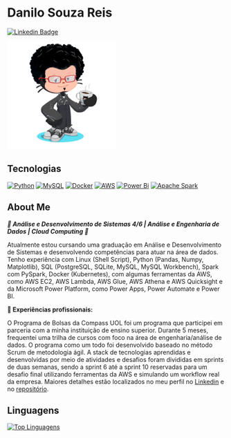 # Danilo Souza Reis  
[![Linkedin Badge](https://img.shields.io/badge/-LinkedIn-blue?style=flat-square&logo=Linkedin&logoColor=white&link=https://www.linkedin.com/in/danilo-souza-reis-ab61761b6/)](https://www.linkedin.com/in/danilo-souza-reis-ab61761b6/)  
  
<img src="./octocat.png" alt="octocat pfp" height="250" weight="250"/>  

## Tecnologias  
[![Python](https://img.shields.io/badge/python-3670A0?style=for-the-badge&logo=python&logoColor=ffdd54)](https://github.com/Danilo-Reiss)
[![MySQL](https://img.shields.io/badge/mysql-4479A1.svg?style=for-the-badge&logo=mysql&logoColor=white)](https://github.com/Danilo-Reiss)
[![Docker](https://img.shields.io/badge/docker-%230db7ed.svg?style=for-the-badge&logo=docker&logoColor=white)](https://github.com/Danilo-Reiss)
[![AWS](https://img.shields.io/badge/AWS-%23FF9900.svg?style=for-the-badge&logo=amazon-aws&logoColor=white)](https://github.com/Danilo-Reiss)
[![Power Bi](https://img.shields.io/badge/power_bi-F2C811?style=for-the-badge&logo=powerbi&logoColor=black)](https://github.com/Danilo-Reiss)
[![Apache Spark](https://img.shields.io/badge/Apache%20Spark-FDEE21?style=flat-square&logo=apachespark&logoColor=black)](https://github.com/Danilo-Reiss)

## About Me  
***🚀 Análise e Desenvolvimento de Sistemas 4/6 | Análise e Engenharia de Dados | Cloud Computing 🚀***  
  
Atualmente estou cursando uma graduação em Análise e Desenvolvimento de Sistemas e desenvolvendo competências para atuar na área de dados. Tenho experiência com Linux (Shell Script), Python (Pandas, Numpy, Matplotlib), SQL (PostgreSQL, SQLite, MySQL, MySQL Workbench), Spark com PySpark, Docker (Kubernetes), com algumas ferramentas da AWS, como AWS EC2, AWS Lambda, AWS Glue, AWS Athena e AWS Quicksight e da Microsoft Power Platform, como Power Apps, Power Automate e Power BI.  

**💼 Experiências profissionais:**  

O Programa de Bolsas da Compass UOL foi um programa que participei em parceria com a minha instituição de ensino superior. Durante 5 meses, frequentei uma trilha de cursos com foco na área de engenharia/análise de dados. O programa como um todo foi desenvolvido baseado no método Scrum de metodologia ágil. A stack de tecnologias aprendidas e desenvolvidas por meio de atividades e desafios foram divididas em sprints de duas semanas, sendo a sprint 6 até a sprint 10 reservadas para um desafio final utilizando ferramentas da AWS e simulando um workflow real da empresa. Maiores detalhes estão localizados no meu perfil no [Linkedin](https://www.linkedin.com/in/danilo-souza-reis-ab61761b6/) e no [repositório](https://github.com/Danilo-Reiss/AWS-Cloud-Data-Engineering). 

## Linguagens  
[![Top Linguagens](https://github-readme-stats.vercel.app/api/top-langs/?username=Danilo-Reiss&layout=compact)](https://github.com/Danilo-Reiss)

<!---
Danilo-Reiss/Danilo-Reiss is a ✨ special ✨ repository because its `README.md` (this file) appears on your GitHub profile.
You can click the Preview link to take a look at your changes.
--->
